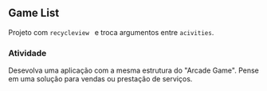 ## Game List
Projeto com `recycleview ` e troca argumentos entre `acivities`.

### Atividade
Desevolva uma aplicação com a mesma estrutura do  "Arcade Game". Pense em uma solução para  vendas ou prestação de serviços.
